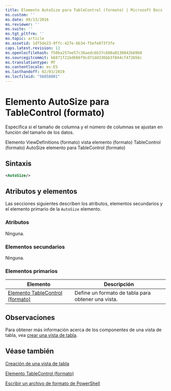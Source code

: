 ```yaml
---
title: Elemento AutoSize para TableControl (formato) | Microsoft Docs
ms.custom: ''
ms.date: 09/13/2016
ms.reviewer: ''
ms.suite: ''
ms.tgt_pltfrm: ''
ms.topic: article
ms.assetid: 1df5de23-9ffc-427e-bb34-f5efe073f3fe
caps.latest.revision: 11
ms.openlocfilehash: f50ba257ee57c36aedc6b37c680a0130842b69b0
ms.sourcegitcommit: b6871f21bd666f9cd71dd336bb3f844cf472b56c
ms.translationtype: MT
ms.contentlocale: es-ES
ms.lasthandoff: 02/03/2019
ms.locfileid: "56858801"
---
```

# <a name="autosize-element-for-tablecontrol-format"></a>Elemento AutoSize para TableControl (formato)

Especifica si el tamaño de columna y el número de columnas se ajustan en función del tamaño de los datos.

Elemento ViewDefinitions (formato) vista elemento (formato) TableControl (formato) AutoSize elemento para TableControl (formato)

## <a name="syntax"></a>Sintaxis

```xml
<AutoSize/>
```

## <a name="attributes-and-elements"></a>Atributos y elementos

Las secciones siguientes describen los atributos, elementos secundarios y el elemento primario de la `AutoSize` elemento.

### <a name="attributes"></a>Atributos

Ninguna.

### <a name="child-elements"></a>Elementos secundarios

Ninguna.

### <a name="parent-elements"></a>Elementos primarios

|Elemento|Descripción|
|-------------|-----------------|
|[Elemento TableControl (formato)](./tablecontrol-element-format.md)|Define un formato de tabla para obtener una vista.|

## <a name="remarks"></a>Observaciones

Para obtener más información acerca de los componentes de una vista de tabla, vea [crear una vista de tabla](./creating-a-table-view.md).

## <a name="see-also"></a>Véase también

[Creación de una vista de tabla](./creating-a-table-view.md)

[Elemento TableControl (formato)](./tablecontrol-element-format.md)

[Escribir un archivo de formato de PowerShell](./writing-a-powershell-formatting-file.md)

